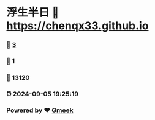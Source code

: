 # 浮生半日 :link: https://chenqx33.github.io 
### :page_facing_up: [3](https://chenqx33.github.io/tag.html) 
### :speech_balloon: 1 
### :hibiscus: 13120 
### :alarm_clock: 2024-09-05 19:25:19 
### Powered by :heart: [Gmeek](https://github.com/Meekdai/Gmeek)
